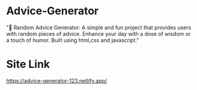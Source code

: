 # Advice-Generator
"🎲 Random Advice Generator: A simple and fun project that provides users with random pieces of advice. Enhance your day with a dose of wisdom or a touch of humor. Built using html,css and javascript."

# Site Link
https://advice-generator-123.netlify.app/
